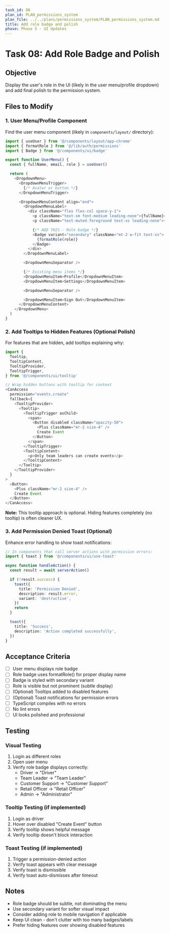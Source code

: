 ```yaml
---
task_id: 08
plan_id: PLAN_permissions_system
plan_file: ../../plans/permissions_system/PLAN_permissions_system.md
title: Add role badge and polish
phase: Phase 5 - UI Updates
---
```


# Task 08: Add Role Badge and Polish

## Objective

Display the user's role in the UI (likely in the user menu/profile dropdown) and add final polish to the permission system.

## Files to Modify

### 1. User Menu/Profile Component

Find the user menu component (likely in `components/layout/` directory):

```typescript
import { useUser } from '@/components/layout/app-chrome'
import { formatRole } from '@/lib/auth/permissions'
import { Badge } from '@/components/ui/badge'

export function UserMenu() {
  const { fullName, email, role } = useUser()

  return (
    <DropdownMenu>
      <DropdownMenuTrigger>
        {/* Avatar or button */}
      </DropdownMenuTrigger>

      <DropdownMenuContent align="end">
        <DropdownMenuLabel>
          <div className="flex flex-col space-y-1">
            <p className="text-sm font-medium leading-none">{fullName}</p>
            <p className="text-muted-foreground text-xs leading-none">{email}</p>

            {/* ADD THIS - Role badge */}
            <Badge variant="secondary" className="mt-2 w-fit text-xs">
              {formatRole(role)}
            </Badge>
          </div>
        </DropdownMenuLabel>

        <DropdownMenuSeparator />

        {/* Existing menu items */}
        <DropdownMenuItem>Profile</DropdownMenuItem>
        <DropdownMenuItem>Settings</DropdownMenuItem>

        <DropdownMenuSeparator />

        <DropdownMenuItem>Sign Out</DropdownMenuItem>
      </DropdownMenuContent>
    </DropdownMenu>
  )
}
```

### 2. Add Tooltips to Hidden Features (Optional Polish)

For features that are hidden, add tooltips explaining why:

```typescript
import {
  Tooltip,
  TooltipContent,
  TooltipProvider,
  TooltipTrigger,
} from '@/components/ui/tooltip'

// Wrap hidden buttons with tooltip for context
<CanAccess
  permission="events.create"
  fallback={
    <TooltipProvider>
      <Tooltip>
        <TooltipTrigger asChild>
          <span>
            <Button disabled className="opacity-50">
              <Plus className="mr-2 size-4" />
              Create Event
            </Button>
          </span>
        </TooltipTrigger>
        <TooltipContent>
          <p>Only team leaders can create events</p>
        </TooltipContent>
      </Tooltip>
    </TooltipProvider>
  }
>
  <Button>
    <Plus className="mr-2 size-4" />
    Create Event
  </Button>
</CanAccess>
```

**Note:** This tooltip approach is optional. Hiding features completely (no tooltip) is often cleaner UX.

### 3. Add Permission Denied Toast (Optional)

Enhance error handling to show toast notifications:

```typescript
// In components that call server actions with permission errors:
import { toast } from '@/components/ui/use-toast'

async function handleAction() {
  const result = await serverAction()

  if (!result.success) {
    toast({
      title: 'Permission Denied',
      description: result.error,
      variant: 'destructive',
    })
    return
  }

  toast({
    title: 'Success',
    description: 'Action completed successfully',
  })
}
```

## Acceptance Criteria

- [ ] User menu displays role badge
- [ ] Role badge uses formatRole() for proper display name
- [ ] Badge is styled with secondary variant
- [ ] Role is visible but not prominent (subtle display)
- [ ] (Optional) Tooltips added to disabled features
- [ ] (Optional) Toast notifications for permission errors
- [ ] TypeScript compiles with no errors
- [ ] No lint errors
- [ ] UI looks polished and professional

## Testing

### Visual Testing
1. Login as different roles
2. Open user menu
3. Verify role badge displays correctly:
   - Driver → "Driver"
   - Team Leader → "Team Leader"
   - Customer Support → "Customer Support"
   - Retail Officer → "Retail Officer"
   - Admin → "Administrator"

### Tooltip Testing (if implemented)
1. Login as driver
2. Hover over disabled "Create Event" button
3. Verify tooltip shows helpful message
4. Verify tooltip doesn't block interaction

### Toast Testing (if implemented)
1. Trigger a permission-denied action
2. Verify toast appears with clear message
3. Verify toast is dismissible
4. Verify toast auto-dismisses after timeout

## Notes

- Role badge should be subtle, not dominating the menu
- Use secondary variant for softer visual impact
- Consider adding role to mobile navigation if applicable
- Keep UI clean - don't clutter with too many badges/labels
- Prefer hiding features over showing disabled features
